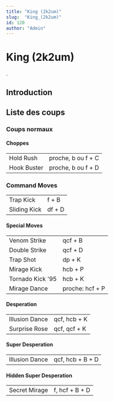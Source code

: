 ```yaml
---
title: "King (2k2um)"
slug:  "King_(2k2um)"
id: 120
author: "Admin"
---
```


# King (2k2um)

.

## Introduction

## Liste des coups

### Coups normaux

#### Choppes

|             |                    |
|-------------|--------------------|
| Hold Rush   | proche, b ou f + C |
| Hook Buster | proche, b ou f + D |

### Command Moves

|              |        |
|--------------|--------|
| Trap Kick    | f + B  |
| Sliding Kick | df + D |

#### Special Moves

|                  |                 |
|------------------|-----------------|
| Venom Strike     | qcf + B         |
| Double Strike    | qcf + D         |
| Trap Shot        | dp + K          |
| Mirage Kick      | hcb + P         |
| Tornado Kick '95 | hcb + K         |
| Mirage Dance     | proche: hcf + P |

#### Desperation

|                |              |
|----------------|--------------|
| Illusion Dance | qcf, hcb + K |
| Surprise Rose  | qcf, qcf + K |

#### Super Desperation

|                |                  |
|----------------|------------------|
| Illusion Dance | qcf, hcb + B + D |

#### Hidden Super Desperation

|               |                |
|---------------|----------------|
| Secret Mirage | f, hcf + B + D |
